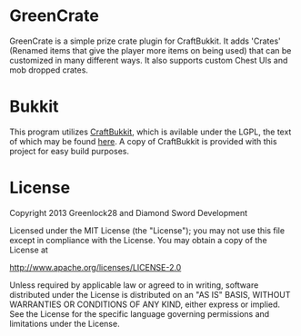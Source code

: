 GreenCrate
==========

GreenCrate is a simple prize crate plugin for CraftBukkit.  It adds 'Crates' (Renamed items that give the player more items on being used) that can be customized in many different ways.  It also supports custom Chest UIs and mob dropped crates.

# Bukkit
This program utilizes [CraftBukkit](http://dl.bukkit.org/), which is avilable under the LGPL, the text of which may be found [here](http://choosealicense.com/licenses/lgpl-v3/). A copy of CraftBukkit is provided with this project for easy build purposes.

# License
Copyright 2013 Greenlock28 and Diamond Sword Development

Licensed under the MIT License (the "License"); you may not use this file except in compliance with the License. You may obtain a copy of the License at

http://www.apache.org/licenses/LICENSE-2.0

Unless required by applicable law or agreed to in writing, software distributed under the License is distributed on an "AS IS" BASIS, WITHOUT WARRANTIES OR CONDITIONS OF ANY KIND, either express or implied. See the License for the specific language governing permissions and limitations under the License.
